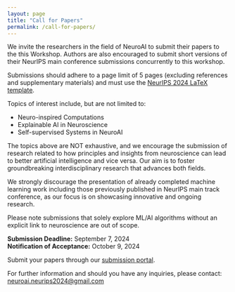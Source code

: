 ```yaml
---
layout: page
title: "Call for Papers"
permalink: /call-for-papers/
---
```


<!-- # Call for Papers -->

We invite the researchers in the field of NeuroAI to submit their papers to the this Workshop. Authors are also encouraged to submit short versions of their NeurIPS main conference submissions concurrently to this workshop.

Submissions should adhere to a page limit of 5 pages (excluding references and supplementary materials) and must use the [NeurIPS 2024 LaTeX template](https://media.neurips.cc/Conferences/NeurIPS2024/Styles.zip). 

Topics of interest include, but are not limited to:

- Neuro-inspired Computations
- Explainable AI in Neuroscience
- Self-supervised Systems in NeuroAI

The topics above are NOT exhaustive, and we encourage the submission of research related to how principles and insights from neuroscience can lead to better artificial intelligence and vice versa.  Our aim is to foster groundbreaking interdisciplinary research that advances both fields.

We strongly discourage the presentation of already completed machine learning work including those previously published in NeurIPS main track conference, as our focus is on showcasing innovative and ongoing research. 

Please note submissions that solely explore ML/AI algorithms without an explicit link to neuroscience are out of scope.

**Submission Deadline:** September 7, 2024  
**Notification of Acceptance:** October 9, 2024

Submit your papers through our [submission portal](https://openreview.net/group?id=NeurIPS.cc/2024/Workshop/NeuroAI#tab-your-consoles).

For further information and should you have any inquiries, please contact: [neuroai.neurips2024@gmail.com](mailto:neuroai.neurips2024@gmail.com)

